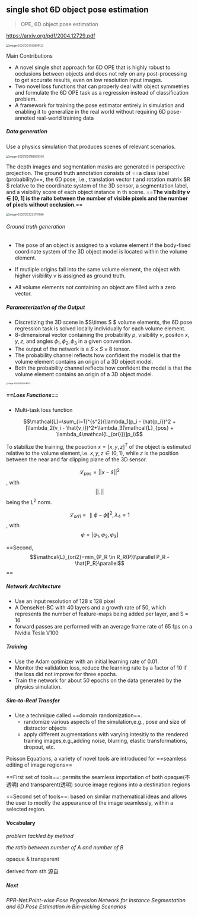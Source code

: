 ## single shot 6D object pose estimation



> OPE, 6D object pose estimation

 https://arxiv.org/pdf/2004.12729.pdf

<img src="https://tva1.sinaimg.cn/large/0081Kckwgy1glbltnggzgj30sm0n6q9c.jpg" alt="image-20201203143809122" style="zoom:50%;" />

Main Contributions

- A novel single shot approach for 6D OPE that is highly robust to occlusions between objects and does not rely on any post-processing to get accurate results, even on low resolution input images.
- Two novel loss functions that can properly deal with object symmetries and formulate the 6D OPE task as a regression instead of classification problem.
- A framework for training the pose estimator entirely in simulation and enabling it to generalize in the real world without requiring 6D pose-annoted real-world training data



##### Data generation

Use a physics simulation that produces scenes of relevant scenarios.

<img src="https://tva1.sinaimg.cn/large/0081Kckwgy1glbltlkoegj30la08cmyf.jpg" alt="image-20201203165835338" style="zoom:50%;" />

The depth images and segmentation masks are generated in perspective projection. The ground truth annotation consists of ==a class label (probability)==, the 6D pose, i.e., translation vector $t$ and rotation matrix $R $  relative to the coordinate system of the 3D sensor, a segmentation label, and a visibility score of each object instance in th scene. ==**The visibility $v \in [0, 1]$ is the raito between the number of visible pixels and the number of pixels without occlusion.**==

<img src="https://tva1.sinaimg.cn/large/0081Kckwgy1glbltmkqh5j30ug0u0dlf.jpg" alt="image-20201203223751868" style="zoom:50%;" />

###### Ground truth generation

- The pose of an object is assigned to a volume element if the body-fixed coordinate system of the 3D object model is located within the volume element.

- If mutliple origins fall into the same volume element, the object with higher visibility $v$ is assigned as ground truth.

- All volume elements not containing an object are filled with a zero vector.

  

##### Parameterization of the Output

- Discretizing the 3D scene in $S\times S $ volume elements, the 6D pose regression task is solved locally individually for each  volume element.
- 8-dimensional vector containing the probability $p$, visibility $v$, positon $x,y,z,$ and angles $\phi_1, \phi_2, \phi_3$ in a given convention.
- The output of the network is a $S \times S \times 8$ tensor.
- The probability channel reflects how confident the model is that the volume element contains an origin of a 3D object model.
- Both the probability channel reflects how confident the model is that the volume element contains an origin of a 3D object model.

<img src="https://tva1.sinaimg.cn/large/0081Kckwgy1glbltkzoy3j31jk0qg0y0.jpg" alt="image-20201203191016570" style="zoom: 33%;" />

##### ==Loss Functions==

- Multi-task loss function

$$\mathcal{L}=\sum_{i=1}^{s^2}(\lambda_1(p_i - \hat{p_i})^2 + [\lambda_2(v_i - \hat{v_i})^2+\lambda_3(\mathcal{L}_{pos} + \lambda_4\mathcal{L_{ori}})]p_i)$$

To stabilize the training, the posotion $x=[x,y,z]^{T}$ of the object is estimated relative to the volume element,i.e. $x,y,z\in(0,1)$, while $z$ is the position between the near and far clipping plane of the 3D sensor.

$$\mathcal{L}_{pos}=||x-\hat{x}||^2$$, with $$||.||$$ being the $L^2$ norm.

$$\mathcal{L}_{ori1}=\parallel \phi - \hat{\phi} \parallel^2, \lambda_4=1$$, with $$\varphi=[\varphi_1, \varphi_2, \varphi_3]$$

==Second, $$\mathcal{L}_{ori2}=min_{P_R \in R_R(P)}\parallel P_R - \hat{P_R}\parallel$$==

##### Network Architecture

- Use an input resolution of 128 x 128 pixel
- A DenseNet-BC with 40 layers and a growth rate of 50, which represents the number of feature-maps being added per layer, and S = 16
- forward passes are performed with an average frame rate of 65 fps on a Nvidia Tesla V100

##### Training

- Use the Adam optimizer with an initial learning rate of 0.01.
- Monitor the validation loss, reduce the learning rate by a factor of 10 if the loss did not improve for three epochs.
- Train the network for about 50 epochs on the data generated by the physics simulation.

##### Sim-to-Real Transfer

- Use a technique called ==domain randomization==.
  - randomize various aspects of the simulation,e.g., pose and size of distractor objects 
  - apply different augmentations with varying intesitiy to the rendered training images,e.g.,adding noise, blurring, elastic transformations, dropout, etc.





Poisson Equations, a variety of novel tools are introduced for ==seamless editing of image regions==

==First set of tools==: permits the seamless importation of both opaque(不透明) and transparent(透明) source image regions into a destination regions

==Second set of tools==: based on similar mathematical ideas and allows the user to modify the appearance of the image seamlessly, within a selected region.







#### Vocabulary

*problem tackled by method*

*the ratio between number of A and number of B*

opaque & transparent



derived from sth 源自



##### Next

*PPR-Net:Point-wise Pose Regression Network for Instance Segmentation and 6D Pose Estimation in Bin-picking Scenarios*